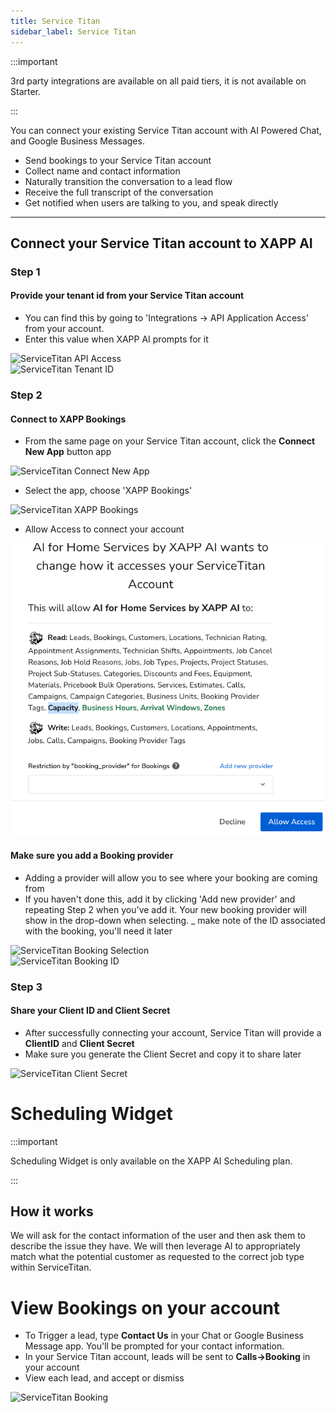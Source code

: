 ```yaml
---
title: Service Titan
sidebar_label: Service Titan
---
```


:::important

3rd party integrations are available on all paid tiers, it is not available on Starter.

:::

You can connect your existing Service Titan account with AI Powered Chat, and Google Business Messages.

- Send bookings to your Service Titan account
- Collect name and contact information
- Naturally transition the conversation to a lead flow
- Receive the full transcript of the conversation
- Get notified when users are talking to you, and speak directly

---

## Connect your Service Titan account to XAPP AI

### Step 1

#### Provide your tenant id from your Service Titan account

- You can find this by going to 'Integrations -> API Application Access' from your account.
- Enter this value when XAPP AI prompts for it

<div className="centered-image-container">
<img src="/img/integrations/service-titan/api-access.png" alt="ServiceTitan API Access"/>
</div>

<div className="centered-image-container">
<img src="/img/integrations/service-titan/get-tenantid.png" alt="ServiceTitan Tenant ID"/>
</div>

### Step 2

#### Connect to XAPP Bookings

- From the same page on your Service Titan account, click the **Connect New App** button app

<div className="centered-image-container">
<img src="/img/integrations/service-titan/connect-new-app.png" alt="ServiceTitan Connect New App"/>
</div>

- Select the app, choose 'XAPP Bookings'

<div className="centered-image-container">
<img src="/img/integrations/service-titan/xapp-bookings.png" alt="ServiceTitan XAPP Bookings"/>
</div>

- Allow Access to connect your account

<div className="centered-image-container">
<img src="/img/integrations/service-titan/allow-access.png" alt="ServiceTitan Allow Access"/>
</div>

#### Make sure you add a Booking provider

- Adding a provider will allow you to see where your booking are coming from
- If you haven't done this, add it by clicking 'Add new provider' and repeating Step 2 when you've add it. Your new booking provider will show in the drop-down when selecting. \_ make note of the ID associated with the booking, you'll need it later

<div className="centered-image-container">
<img src="/img/integrations/service-titan/booking-selection.png" alt="ServiceTitan Booking Selection"/>
</div>

<div className="centered-image-container">
<img src="/img/integrations/service-titan/booking-id.png" alt="ServiceTitan Booking ID"/>
</div>

### Step 3

#### Share your Client ID and Client Secret

- After successfully connecting your account, Service Titan will provide a **ClientID** and **Client Secret**
- Make sure you generate the Client Secret and copy it to share later

<div className="centered-image-container">
<img src="/img/integrations/service-titan/client-and-secret.png" alt="ServiceTitan Client Secret"/>
</div>

# Scheduling Widget

:::important

Scheduling Widget is only available on the XAPP AI Scheduling plan.

:::

## How it works

We will ask for the contact information of the user and then ask them to describe the issue they have. We will then leverage AI to appropriately match what the potential customer as requested to the correct job type within ServiceTitan.

# View Bookings on your account

- To Trigger a lead, type **Contact Us** in your Chat or Google Business Message app. You'll be prompted for your contact information.
- In your Service Titan account, leads will be sent to **Calls->Booking** in your account
- View each lead, and accept or dismiss

<div className="centered-image-container">
<img src="/img/integrations/service-titan/booking.png" alt="ServiceTitan Booking"/>
</div>

